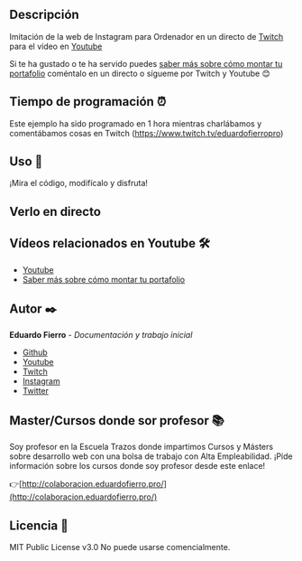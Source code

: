 ## Descripción
Imitación de la web de Instagram para Ordenador en un directo de [Twitch](https://www.twitch.tv/eduardofierropro) para el vídeo en [Youtube](https://youtu.be/XAwXz2w3vlg)

Si te ha gustado o te ha servido puedes [saber más sobre cómo montar tu portafolio](https://www.youtube.com/watch?v=nLSDyNhbUnY&list=PLJpymL0goBgELkXg-XumuHwS_jijzosF8) coméntalo en un directo o sígueme por Twitch y Youtube 😊

## Tiempo de programación ⏰
Este ejemplo ha sido programado en 1 hora mientras charlábamos y comentábamos cosas en Twitch (https://www.twitch.tv/eduardofierropro)

## Uso 🚀
¡Mira el código, modifícalo y disfruta!

## Verlo en directo


## Vídeos relacionados en Youtube 🛠️
* [Youtube](https://youtu.be/XAwXz2w3vlg)
* [Saber más sobre cómo montar tu portafolio](https://www.youtube.com/watch?v=nLSDyNhbUnY&list=PLJpymL0goBgELkXg-XumuHwS_jijzosF8)

## Autor ✒️
**Eduardo Fierro** - *Documentación y trabajo inicial*
* [Github](https://github.com/eduardofierropro)
* [Youtube](https://youtube.com/EduardoFierroPro)
* [Twitch](https://twitch.tv/eduardofierropro)
* [Instagram](https://instagram.com/eduardofierro.pro)
* [Twitter](https://twitter.com/edfierropro)

## Master/Cursos donde sor profesor 📚
Soy profesor en la Escuela Trazos donde impartimos Cursos y Másters sobre desarrollo web con una bolsa de trabajo con Alta Empleabilidad. ¡Píde información sobre los cursos donde soy profesor desde este enlace!

👉[http://colaboracion.eduardofierro.pro/](http://colaboracion.eduardofierro.pro/)

## Licencia 📄
MIT Public License v3.0
No puede usarse comencialmente.
